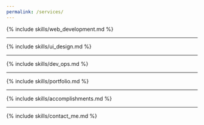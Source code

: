 ```yaml
---
permalink: /services/
---
```


{% include skills/web_development.md %}
***
{% include skills/ui_design.md %}
***
{% include skills/dev_ops.md %}
***
{% include skills/portfolio.md %}
***
{% include skills/accomplishments.md %}
***
{% include skills/contact_me.md %}

